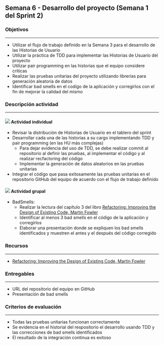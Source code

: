 
## Semana 6 - Desarrollo del proyecto (Semana 1 del Sprint 2)

### Objetivos

---
* Utilizar el flujo de trabajo definido en la Semana 3 para el desarrollo de las Historias de Usuario
* Utilizar la práctica de TDD para implementar las Historias de Usuario del proyecto
* Utilizar pair programming en las historias que el equipo considere críticas
* Realizar las pruebas unitarias del proyecto utilizando librerías para generación aleatoria de datos
* Identificar bad smells en el codigo de la aplicación y corregirlos con el fin de mejorar la calidad del mismo


### Descripción actividad

---
#### ![](./../../assets/images/individuo.png) Actividad individual

* Revisar la distribución de Historias de Usuario en el tablero del sprint
* Desarrollar cada una de las historias a su cargo implementando TDD y pair programming (en las HU más complejas)
  * Para dejar evidencia del uso de TDD, se debe realizar commit al repositorio al definir las pruebas, al implementar el código y al realizar recfactoring del código 
  * Implementar la generación de datos aleatorios en las pruebas unitarias
* Integrar el código que pasa exitosamente las pruebas unitarias en el repositorio GitHub del equipo de acuerdo con el flujo de trabajo definido

#### ![](./../../assets/images/grupo.png) Actividad grupal

* BadSmells:
  * Realizar la lectura del capítulo 3 del libro [Refactoring: Improving the Design of Existing Code, Martin Fowler](https://moodleinstitucional.uniandes.edu.co/pluginfile.php/45336/mod_label/intro/RefactoringCapitulo1-3.pdf)
  * Identificar al menos 3 bad smells en el código de la aplicación y corregirlos
  * Elaborar una presentación donde se expliquen los bad smells identificados y muestren el antes y el después del código corregido


### Recursos

---
* [Refactoring: Improving the Design of Existing Code, Martin Fowler](https://moodleinstitucional.uniandes.edu.co/pluginfile.php/45336/mod_label/intro/RefactoringCapitulo1-3.pdf)


### Entregables

---
* URL del repositorio del equipo en GitHub
* Presentación de bad smells

### Criterios de evaluación

---
* Todas las pruebas unitarias funcionan correctamente
* Se evidencia en el historial del respositorio el desarrollo usando TDD y las correcciones de bad smells identificados
* El resultado de la integración continua es exitoso
